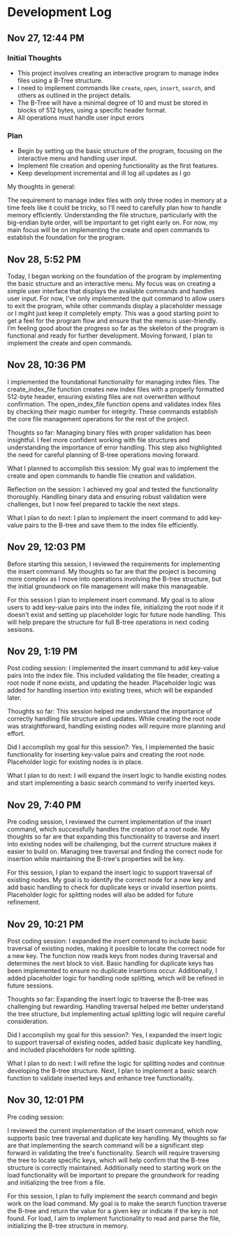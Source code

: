 # Development Log

## Nov 27, 12:44 PM 
### Initial Thoughts  
- This project involves creating an interactive program to manage index files using a B-Tree structure.  
- I need to implement commands like `create`, `open`, `insert`, `search`, and others as outlined in the project details.  
- The B-Tree will have a minimal degree of 10 and must be stored in blocks of 512 bytes, using a specific header format.  
- All operations must handle user input errors 
### Plan  
- Begin by setting up the basic structure of the program, focusing on the interactive menu and handling user input.  
- Implement file creation and opening functionality as the first features.  
- Keep development incremental and ill log all updates as I go

My thoughts in general:

The requirement to manage index files with only three nodes in memory at a time feels like it could be tricky, so I’ll need to carefully plan how to handle memory efficiently. Understanding the file structure, particularly with the big-endian byte order, will be important to get right early on. For now, my main focus will be on implementing the create and open commands to establish the foundation for the program.


## Nov 28, 5:52 PM 

Today, I began working on the foundation of the program by implementing the basic structure and an interactive menu. My focus was on creating a simple user interface that displays the available commands and handles user input. For now, I’ve only implemented the quit command to allow users to exit the program, while other commands display a placeholder message or I mgiht just keep it completely empty. This was a good starting point to get a feel for the program flow and ensure that the menu is user-friendly. I’m feeling good about the progress so far as the skeleton of the program is functional and ready for further development. Moving forward, I plan to implement the create and open commands.

## Nov 28, 10:36 PM

I implemented the foundational functionality for managing index files. The create_index_file function creates new index files with a properly formatted 512-byte header, ensuring existing files are not overwritten without confirmation. The open_index_file function opens and validates index files by checking their magic number for integrity. These commands establish the core file management operations for the rest of the project.

Thoughts so far: Managing binary files with proper validation has been insightful. I feel more confident working with file structures and understanding the importance of error handling. This step also highlighted the need for careful planning of B-tree operations moving forward.

What I planned to accomplish this session: My goal was to implement the create and open commands to handle file creation and validation.

Reflection on the session: I achieved my goal and tested the functionality thoroughly. Handling binary data and ensuring robust validation were challenges, but I now feel prepared to tackle the next steps.

What I plan to do next: I plan to implement the insert command to add key-value pairs to the B-tree and save them to the index file efficiently.

## Nov 29, 12:03 PM


Before starting this session, I reviewed the requirements for implementing the insert command. My thoughts so far are that the project is becoming more complex as I move into operations involving the B-tree structure, but the initial groundwork on file management will make this manageable.  

For this session I plan to implement insert command. My goal is to allow users to add key-value pairs into the index file, initializing the root node if it doesn't exist and setting up placeholder logic for future node handling. This will help prepare the structure for full B-tree operations in next coding sesisons.

## Nov 29, 1:19 PM

Post coding session: I implemented the insert command to add key-value pairs into the index file. This included validating the file header, creating a root node if none exists, and updating the header. Placeholder logic was added for handling insertion into existing trees, which will be expanded later.

Thoughts so far: This session helped me understand the importance of correctly handling file structure and updates. While creating the root node was straightforward, handling existing nodes will require more planning and effort.

Did I accomplish my goal for this session?: Yes, I implemented the basic functionality for inserting key-value pairs and creating the root node. Placeholder logic for existing nodes is in place.

What I plan to do next: I will expand the insert logic to handle existing nodes and start implementing a basic search command to verify inserted keys.

## Nov 29, 7:40 PM

Pre coding session, I reviewed the current implementation of the insert command, which successfully handles the creation of a root node. My thoughts so far are that expanding this functionality to traverse and insert into existing nodes will be challenging, but the current structure makes it easier to build on. Managing tree traversal and finding the correct node for insertion while maintaining the B-tree's properties will be key.

For this session, I plan to expand the insert logic to support traversal of existing nodes. My goal is to identify the correct node for a new key and add basic handling to check for duplicate keys or invalid insertion points. Placeholder logic for splitting nodes will also be added for future refinement.


## Nov 29, 10:21 PM

Post coding session: I expanded the insert command to include basic traversal of existing nodes, making it possible to locate the correct node for a new key. The function now reads keys from nodes during traversal and determines the next block to visit. Basic handling for duplicate keys has been implemented to ensure no duplicate insertions occur. Additionally, I added placeholder logic for handling node splitting, which will be refined in future sessions.

Thoughts so far:
Expanding the insert logic to traverse the B-tree was challenging but rewarding. Handling traversal helped me better understand the tree structure, but implementing actual splitting logic will require careful consideration.

Did I accomplish my goal for this session?:
Yes, I expanded the insert logic to support traversal of existing nodes, added basic duplicate key handling, and included placeholders for node splitting.

What I plan to do next:
I will refine the logic for splitting nodes and continue developing the B-tree structure. Next, I plan to implement a basic search function to validate inserted keys and enhance tree functionality.


## Nov 30, 12:01 PM

Pre coding session: 

I reviewed the current implementation of the insert command, which now supports basic tree traversal and duplicate key handling. My thoughts so far are that implementing the search command will be a significant step forward in validating the tree's functionality. Search will require traversing the tree to locate specific keys, which will help confirm that the B-tree structure is correctly maintained. Additionally need to starting work on the load functionality will be important to prepare the groundwork for reading and initializing the tree from a file.  

For this session, I plan to fully implement the search command and begin work on the load command. My goal is to make the search function traverse the B-tree and return the value for a given key or indicate if the key is not found. For load, I aim to implement functionality to read and parse the file, initializing the B-tree structure in memory. 
